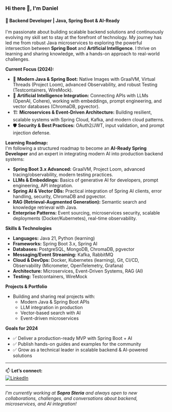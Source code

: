 ### Hi there 👋, I'm Daniel

#### 🚀 Backend Developer | Java, Spring Boot & AI-Ready

I'm passionate about building scalable backend solutions and continuously evolving my skill set to stay at the forefront of technology. My journey has led me from robust Java microservices to exploring the powerful intersection between **Spring Boot** and **Artificial Intelligence**. I thrive on learning and sharing knowledge, with a hands-on approach to real-world challenges.

**Current Focus (2024):**  
- 🔎 **Modern Java & Spring Boot:** Native Images with GraalVM, Virtual Threads (Project Loom), advanced Observability, and robust Testing (Testcontainers, WireMock).
- 🤖 **Artificial Intelligence Integration:** Connecting APIs with LLMs (OpenAI, Cohere), working with embeddings, prompt engineering, and vector databases (ChromaDB, pgvector).
- 🏗️ **Microservices & Event-Driven Architecture:** Building resilient, scalable systems with Spring Cloud, Kafka, and modern cloud patterns.
- 🛡️ **Security & Best Practices:** OAuth2/JWT, input validation, and prompt injection defense.

**Learning Roadmap:**  
I'm following a structured roadmap to become an **AI-Ready Spring Developer** and an expert in integrating modern AI into production backend systems:

- **Spring Boot 3.x Advanced:** GraalVM, Project Loom, advanced tracing/observability, modern testing practices.
- **LLMs & Embeddings:** Basics of generative AI for developers, prompt engineering, API integration.
- **Spring AI & Vector DBs:** Practical integration of Spring AI clients, error handling, security, ChromaDB and pgvector.
- **RAG (Retrieval-Augmented Generation):** Semantic search and knowledge retrieval with Java.
- **Enterprise Patterns:** Event sourcing, microservices security, scalable deployments (Docker/Kubernetes), real-time observability.

**Skills & Technologies**
- **Languages:** Java 21, Python (learning)
- **Frameworks:** Spring Boot 3.x, Spring AI
- **Databases:** PostgreSQL, MongoDB, ChromaDB, pgvector
- **Messaging/Event Streaming:** Kafka, RabbitMQ
- **Cloud & DevOps:** Docker, Kubernetes (learning), Git, CI/CD, Observability (Micrometer, OpenTelemetry, Grafana)
- **Architecture:** Microservices, Event-Driven Systems, RAG (AI)
- **Testing:** Testcontainers, WireMock

**Projects & Portfolio**
- Building and sharing real projects with:  
  - Modern Java & Spring Boot APIs  
  - LLM integration in production  
  - Vector-based search with AI  
  - Event-driven microservices

**Goals for 2024**
- ✅ Deliver a production-ready MVP with Spring Boot + AI
- ✅ Publish hands-on guides and examples for the community
- ✅ Grow as a technical leader in scalable backend & AI-powered solutions

---

📫 **Let’s connect:**  
[![LinkedIn](https://cdn.jsdelivr.net/npm/simple-icons@3.0.1/icons/linkedin.svg)](https://www.linkedin.com/in/danielhernandezhuerta/)

---

*I'm currently working at **Sopra Steria** and always open to new collaborations, challenges, and conversations about backend, microservices, and AI integration!*
